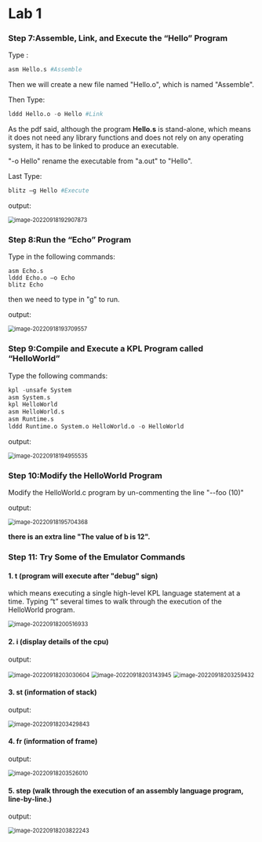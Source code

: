 # Lab 1

### Step 7:Assemble, Link, and Execute the “Hello” Program

Type :

```python
asm Hello.s #Assemble
```

Then we will create a new file named "Hello.o", which is named "Assemble".

 Then Type:

```python
lddd Hello.o -o Hello #Link
```

As the pdf said, although the program **Hello.s** is stand-alone, which means it does not need any library functions and does not rely on any operating system, it has to be linked to produce an executable.

"-o Hello" rename the executable from "a.out" to "Hello".

Last Type:

```python
blitz –g Hello #Execute
```

output:

<img src="C:\Users\HaRry_\AppData\Roaming\Typora\typora-user-images\image-20220918192907873.png" alt="image-20220918192907873" style="zoom:80%;" />









### Step 8:Run the “Echo” Program

Type in the following commands:

```
asm Echo.s
lddd Echo.o –o Echo
blitz Echo
```

then we need to type in "g" to run.

output:

<img src="C:\Users\HaRry_\AppData\Roaming\Typora\typora-user-images\image-20220918193709557.png" alt="image-20220918193709557" style="zoom:80%;" />





### Step 9:Compile and Execute a KPL Program called “HelloWorld”

Type the following commands:

```python
kpl -unsafe System
asm System.s
kpl HelloWorld
asm HelloWorld.s
asm Runtime.s
lddd Runtime.o System.o HelloWorld.o -o HelloWorld
```

output:

<img src="C:\Users\HaRry_\AppData\Roaming\Typora\typora-user-images\image-20220918194955535.png" alt="image-20220918194955535" style="zoom:80%;" />



### Step 10:Modify the HelloWorld Program

Modify the HelloWorld.c program by un-commenting the line "--foo (10)"

output:

<img src="C:\Users\HaRry_\AppData\Roaming\Typora\typora-user-images\image-20220918195704368.png" alt="image-20220918195704368" style="zoom:80%;" />

**there is an extra line "The value of b is 12".**



### Step 11: Try Some of the Emulator Commands

#### 1. t  (program will execute after "debug" sign)

which means executing a single high-level KPL language statement at a time. Typing “t”
several times to walk through the execution of the HelloWorld program.

<img src="C:\Users\HaRry_\AppData\Roaming\Typora\typora-user-images\image-20220918200516933.png" alt="image-20220918200516933" style="zoom:80%;" />



#### 2. i (display details of the cpu)

output:

<img src="C:\Users\HaRry_\AppData\Roaming\Typora\typora-user-images\image-20220918203030604.png" alt="image-20220918203030604" style="zoom:80%;" />

<img src="C:\Users\HaRry_\AppData\Roaming\Typora\typora-user-images\image-20220918203143945.png" alt="image-20220918203143945" style="zoom:80%;" />

<img src="C:\Users\HaRry_\AppData\Roaming\Typora\typora-user-images\image-20220918203259432.png" alt="image-20220918203259432" style="zoom:80%;" />



#### 3. st (information of stack)

output:

<img src="C:\Users\HaRry_\AppData\Roaming\Typora\typora-user-images\image-20220918203429843.png" alt="image-20220918203429843" style="zoom:80%;" />



#### 4. fr (information of frame)

output:

<img src="C:\Users\HaRry_\AppData\Roaming\Typora\typora-user-images\image-20220918203526010.png" alt="image-20220918203526010" style="zoom:80%;" />



#### 5. step (walk through the execution of an assembly language program, line-by-line.)

output:

<img src="C:\Users\HaRry_\AppData\Roaming\Typora\typora-user-images\image-20220918203822243.png" alt="image-20220918203822243" style="zoom:80%;" />